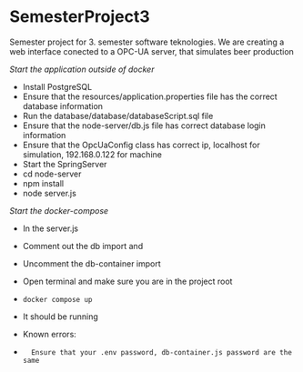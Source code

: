 # SemesterProject3

Semester project for 3. semester software teknologies. We are creating a web interface conected to a OPC-UA server, that simulates beer production

_Start the application outside of docker_

- Install PostgreSQL
- Ensure that the resources/application.properties file has the correct database information
- Run the database/database/databaseScript.sql file
- Ensure that the node-server/db.js file has correct database login information
- Ensure that the OpcUaConfig class has correct ip, localhost for simulation, 192.168.0.122 for machine
- Start the SpringServer
- cd node-server
- npm install
- node server.js

_Start the docker-compose_

- In the server.js
- Comment out the db import and
- Uncomment the db-container import
- Open terminal and make sure you are in the project root
- `docker compose up`
- It should be running

- Known errors:
-       Ensure that your .env password, db-container.js password are the same

